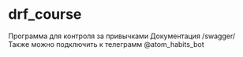 # drf_course
Программа для контроля за привычками 
Документация /swagger/
Также можно подключить к телеграмм
@atom_habits_bot
